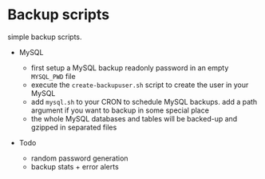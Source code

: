 Backup scripts
======

simple backup scripts.


 - MySQL

     - first setup a MySQL backup readonly password in an empty `MYSQL_PWD` file
     - execute the `create-backupuser.sh` script to create the user in your MySQL
     - add `mysql.sh` to your CRON to schedule MySQL backups. add a path argument if you want to backup in some special place
     - the whole MySQL databases and tables will be backed-up and gzipped in separated files

 - Todo 
 
     -  random password generation
     -  backup stats + error alerts

